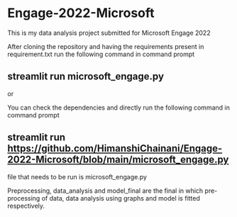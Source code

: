 # Engage-2022-Microsoft
This is my data analysis project submitted for Microsoft Engage 2022

After cloning the repository and having the requirements present in requirement.txt run the following command in command prompt

## streamlit run microsoft_engage.py

or

You can check the dependencies and directly run the following command in command prompt

## streamlit run https://github.com/HimanshiChainani/Engage-2022-Microsoft/blob/main/microsoft_engage.py

file that needs to be run is microsoft_engage.py

Preprocessing, data_analysis and model_final are the final in which pre-processing of data, data analysis using graphs and model is fitted respectively.
